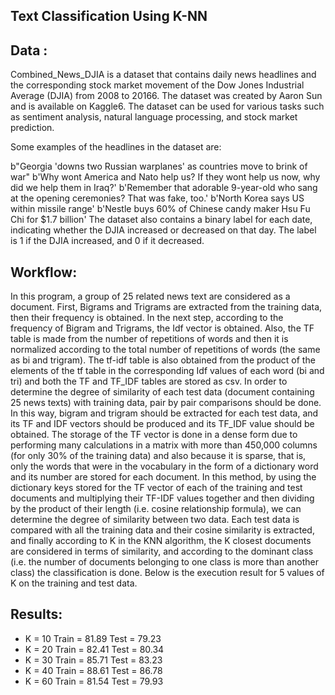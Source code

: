 ## Text Classification Using K-NN

## Data :

Combined_News_DJIA is a dataset that contains daily news headlines and the corresponding stock market movement of the Dow Jones Industrial Average (DJIA) from 2008 to 20166. The dataset was created by Aaron Sun and is available on Kaggle6. The dataset can be used for various tasks such as sentiment analysis, natural language processing, and stock market prediction.

Some examples of the headlines in the dataset are:

b"Georgia 'downs two Russian warplanes' as countries move to brink of war"
b'Why wont America and Nato help us? If they wont help us now, why did we help them in Iraq?'
b'Remember that adorable 9-year-old who sang at the opening ceremonies? That was fake, too.'
b'North Korea says US within missile range'
b'Nestle buys 60% of Chinese candy maker Hsu Fu Chi for $1.7 billion'
The dataset also contains a binary label for each date, indicating whether the DJIA increased or decreased on that day. The label is 1 if the DJIA increased, and 0 if it decreased.

 ## Workflow:
 In this program, a group of  25 related news text are considered as a document. First, Bigrams and Trigrams are extracted from the training data, then their frequency is obtained. In the next step, according to the frequency of Bigram and Trigrams, the Idf vector is obtained. Also, the TF table is made from the number of repetitions of words and then it is normalized according to the total number of repetitions of words (the same as bi and trigram). The tf-idf table is also obtained from the product of the elements of the tf table in the corresponding Idf values of each word (bi and tri) and both the TF and TF_IDF tables are stored as csv.
In order to determine the degree of similarity of each test data (document containing 25 news texts) with training data, pair by pair comparisons should be done. In this way, bigram and trigram should be extracted for each test data, and its TF and IDF vectors should be produced and its TF_IDF value should be obtained. The storage of the TF vector is done in a dense form due to performing many calculations in a matrix with more than 450,000 columns (for only 30% of the training data) and also because it is sparse, that is, only the words that were in the vocabulary in the form of a dictionary word and its number are stored for each document. In this method, by using the dictionary keys stored for the TF vector of each of the training and test documents and multiplying their TF-IDF values together and then dividing by the product of their length (i.e. cosine relationship formula), we can determine the degree of similarity between two data. 
Each test data is compared with all the training data and their cosine similarity is extracted, and finally according to K in the KNN algorithm, the K closest documents are considered in terms of similarity, and according to the dominant class (i.e. the number of documents belonging to one class is more than another class) the classification is done. Below is the execution result for 5 values of K on the training and test data.


## Results:

- K = 10	Train = 81.89	Test = 79.23
- K = 20	Train = 82.41	Test = 80.34
- K = 30	Train = 85.71	Test = 83.23
- K = 40	Train = 88.61	Test = 86.78
- K = 60	Train = 81.54	Test = 79.93

